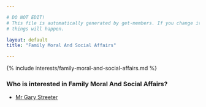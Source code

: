 ```yaml
---

# DO NOT EDIT!
# This file is automatically generated by get-members. If you change it, bad
# things will happen.

layout: default
title: "Family Moral And Social Affairs"

---
```


{% include interests/family-moral-and-social-affairs.md %}

### Who is interested in Family Moral And Social Affairs?


* [Mr Gary Streeter](members/mr-gary-streeter.html)
